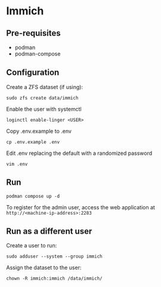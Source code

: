 # Immich

## Pre-requisites

- podman
- podman-compose

## Configuration

Create a ZFS dataset (if using):

    sudo zfs create data/immich

Enable the user with systemctl

    loginctl enable-linger <USER>

Copy .env.example to .env

    cp .env.example .env

Edit .env replacing the default with a randomized password

    vim .env

## Run

    podman compose up -d

To register for the admin user, access the web application at `http://<machine-ip-address>:2283`

## Run as a different user

Create a user to run:

    sudo adduser --system --group immich

Assign the dataset to the user:

    chown -R immich:immich /data/immich/
